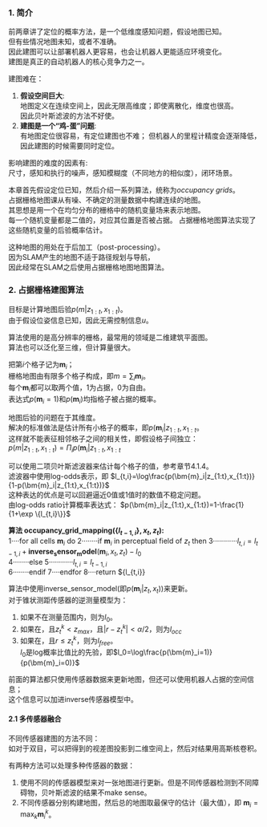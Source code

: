 ### 1. 简介

前两章讲了定位的概率方法，是一个低维度感知问题，假设地图已知。  
但有些情况地图未知，或者不准确。  
因此建图可以让部署机器人更容易，也会让机器人更能适应环境变化。  
建图是真正的自动机器人的核心竞争力之一。  

建图难在：  
1. **假设空间巨大**:   
    地图定义在连续空间上，因此无限高维度；即使离散化，维度也很高。  
    因此贝叶斯滤波的方法不好使。  
2. **建图是一个“鸡-蛋”问题**:   
    有地图定位很容易，有定位建图也不难；
    但机器人的里程计精度会逐渐降低，因此建图的时候需要同时定位。  

影响建图的难度的因素有:   
尺寸，感知和执行的噪声，感知模糊度（不同地方的相似度），闭环场景。  

本章首先假设定位已知，然后介绍一系列算法，统称为*occupancy grids*。  
占据栅格地图课从有噪、不确定的测量数据中构建连续的地图。  
其思想是用一个在均匀分布的栅格中的随机变量场来表示地图。  
每一个随机变量都是二值的，对应其位置是否被占据。
占据栅格地图算法实现了这些随机变量的后验概率估计。  

这种地图的用处在于后加工（post-processing）。  
因为SLAM产生的地图不适于路径规划与导航，  
因此经常在SLAM之后使用占据栅格地图地图算法。  

### 2. 占据栅格建图算法

目标是计算地图后验$p(m|z_{1:t},x_{1:t})$。  
由于假设位姿信息已知，因此无需控制信息$u$。  

算法使用的是高分辨率的栅格，最常用的领域是二维建筑平面图。  
算法也可以泛化至三维，但计算量很大。  

把第$i$个格子记为$\bm{m}_i$；  
栅格地图由有限多个格子构成，即$m=\sum_i\bm{m}_i$。  
每个$\bm{m}_i$都可以取两个值，1为占据，0为自由。  
表达式$p(\bm{m}_i=1)$和$p(\bm{m}_i)$均指格子被占据的概率。  

地图后验的问题在于其维度。  
解决的标准做法是估计所有小格子的概率，即$p(\bm{m}_i|z_{1:t},x_{1:t}$。  
这样就不能表征相邻格子之间的相关性，即假设格子间独立：  
$p(m|z_{1:t},x_{1:t})=\Pi_i p(\bm{m}_i|z_{1:t},x_{1:t}$  

可以使用二项贝叶斯滤波器来估计每个格子的值，参考章节4.1.4。  
滤波器中使用log-odds表示，即
$l_{t,i}=\log\frac{p(\bm{m}_i|z_{1:t},x_{1:t})}{1-p(\bm{m}_i|z_{1:t},x_{1:t})}$  
这种表达的优点是可以回避逼近0值或1值时的数值不稳定问题。  
由log-odds ratio计算概率表达式：
$p(\bm{m}_i|z_{1:t},x_{1:t})=1-\frac{1}{1+\exp \{l_{t,i}\}}$  

**算法 occupancy_grid_mapping($\{l_{t-1,i}\},x_t,z_t$):**  
1····for all cells $\bm{m}_i$ do
2········if $\bm{m}_i$ in perceptual field of $z_t$ then
3············$l_{t,i}=l_{t-1,i}+\bm{inverse_sensor_model}(\bm{m}_i,x_t,z_t)-l_0$  
4········else
5············$l_{t,i}=l_{t-1,i}$  
6········endif
7····endfor
8····return $\{l_{t,i}\}  

算法中使用inverse_sensor_model(即$p(\bm{m}_i|z_t,x_t)$)来更新。  
对于锥状测距传感器的逆测量模型为：  
1. 如果不在测量范围内，则为$l_0$。
2. 如果在，且$z_t^k < z_{max}$，且$|r-z_t^k|<\alpha/2$，则为$l_{occ}$  
3. 如果在，且$r\leq z_t^k$，则为$l_{free}$。  
$l_0$是log概率比值比的先验，即$l_0=\log\frac{p(\bm{m}_i=1)}{p(\bm{m}_i=0)}$  

前面的算法都只使用传感器数据来更新地图，但还可以使用机器人占据的空间信息；  
这个信息可以加进inverse传感器模型中。

#### 2.1 多传感器融合

不同传感器建图的方法不同：  
如对于双目，可以把得到的视差图投影到二维空间上，然后对结果用高斯核卷积。  

有两种方法可以处理多种传感器的数据：  
1. 使用不同的传感器模型来对一张地图进行更新。但是不同传感器检测到不同障碍物，贝叶斯滤波的结果不make sense。
2. 不同传感器分别构建地图，然后总的地图取最保守的估计（最大值），即
$\bm{m}_i=\max_k \bm{m}_i^k$。
